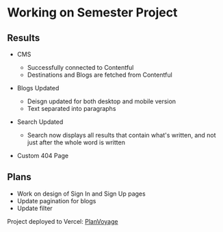 # Working on Semester Project

## Results

- CMS
   - Successfully connected to Contentful
   - Destinations and Blogs are fetched from Contentful

- Blogs Updated
   - Deisgn updated for both desktop and mobile version
   - Text separated into paragraphs

- Search Updated
   - Search now displays all results that contain what's written, and not just after the whole word is written

- Custom 404 Page

## Plans

- Work on design of Sign In and Sign Up pages
- Update pagination for blogs
- Update filter

Project deployed to Vercel: [PlanVoyage](https://planvoyage.vercel.app/)